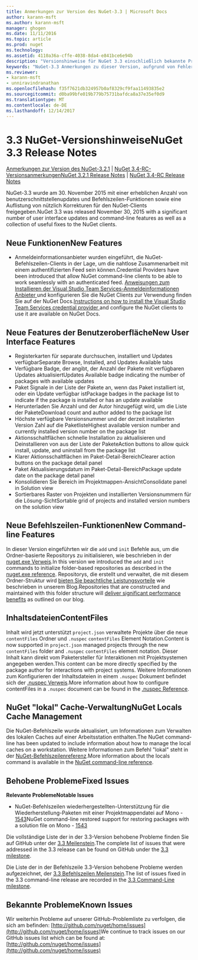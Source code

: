 ```yaml
---
title: Anmerkungen zur Version des NuGet-3.3 | Microsoft Docs
author: karann-msft
ms.author: karann-msft
manager: ghogen
ms.date: 11/11/2016
ms.topic: article
ms.prod: nuget
ms.technology: 
ms.assetid: 4110a36a-cffe-4038-8da4-e841bce6e94b
description: "Versionshinweise für NuGet 3.3 einschließlich bekannte Probleme, Fehlerbehebungen, Funktionen und Archivierung von dcrs Design."
keywords: "NuGet-3.3 Anmerkungen zu dieser Version, aufgrund von Fehlerbehebungen, bekannte Probleme, zusätzliche Funktionen, Archivierung von dcrs Design"
ms.reviewer:
- karann-msft
- unniravindranathan
ms.openlocfilehash: f35f7621db324957b0af8329cf9faa11493835e2
ms.sourcegitcommit: d0ba99bfe019b779b75731bafdca8a37e35ef0d9
ms.translationtype: MT
ms.contentlocale: de-DE
ms.lasthandoff: 12/14/2017
---
```

# <a name="nuget-33-release-notes"></a><span data-ttu-id="2ba0c-104">3.3 NuGet-Versionshinweise</span><span class="sxs-lookup"><span data-stu-id="2ba0c-104">NuGet 3.3 Release Notes</span></span>

<span data-ttu-id="2ba0c-105">[Anmerkungen zur Version des NuGet-3.2.1](../release-notes/nuget-3.2.1.md) | [NuGet 3.4-RC-Versionsanmerkungen](../release-notes/nuget-3.4-RC.md)</span><span class="sxs-lookup"><span data-stu-id="2ba0c-105">[NuGet 3.2.1 Release Notes](../release-notes/nuget-3.2.1.md) | [NuGet 3.4-RC Release Notes](../release-notes/nuget-3.4-RC.md)</span></span>

<span data-ttu-id="2ba0c-106">NuGet-3.3 wurde am 30. November 2015 mit einer erheblichen Anzahl von benutzerschnittstellenupdates und Befehlszeilen-Funktionen sowie eine Auflistung von nützlich Korrekturen für den NuGet-Clients freigegeben.</span><span class="sxs-lookup"><span data-stu-id="2ba0c-106">NuGet 3.3 was released November 30, 2015 with a significant number of user interface updates and command-line features as well as a collection of useful fixes to the NuGet clients.</span></span>

## <a name="new-features"></a><span data-ttu-id="2ba0c-107">Neue Funktionen</span><span class="sxs-lookup"><span data-stu-id="2ba0c-107">New Features</span></span>

* <span data-ttu-id="2ba0c-108">Anmeldeinformationsanbieter wurden eingeführt, die NuGet-Befehlszeilen-Clients in der Lage, um die nahtlose Zusammenarbeit mit einem authentifizierten Feed sein können.</span><span class="sxs-lookup"><span data-stu-id="2ba0c-108">Credential Providers have been introduced that allow NuGet command-line clients to be able to work seamlessly with an authenticated feed.</span></span> <span data-ttu-id="2ba0c-109">[Anweisungen zum Installieren der Visual Studio Team Services-Anmeldeinformationen Anbieter ](../API/nuget-exe-Credential-Providers.md) und konfigurieren Sie die NuGet Clients zur Verwendung finden Sie auf der NuGet Docs.</span><span class="sxs-lookup"><span data-stu-id="2ba0c-109">[Instructions on how to install the Visual Studio Team Services credential provider ](../API/nuget-exe-Credential-Providers.md) and configure the NuGet clients to use it are available on NuGet Docs.</span></span>

## <a name="new-user-interface-features"></a><span data-ttu-id="2ba0c-110">Neue Features der Benutzeroberfläche</span><span class="sxs-lookup"><span data-stu-id="2ba0c-110">New User Interface Features</span></span>

* <span data-ttu-id="2ba0c-111">Registerkarten für separate durchsuchen, installiert und Updates verfügbar</span><span class="sxs-lookup"><span data-stu-id="2ba0c-111">Separate Browse, Installed, and Updates Available tabs</span></span>
* <span data-ttu-id="2ba0c-112">Verfügbare Badge, der angibt, der Anzahl der Pakete mit verfügbaren Updates aktualisiert</span><span class="sxs-lookup"><span data-stu-id="2ba0c-112">Updates Available badge indicating the number of packages with available updates</span></span>
* <span data-ttu-id="2ba0c-113">Paket Signale in der Liste der Pakete an, wenn das Paket installiert ist, oder ein Update verfügbar ist</span><span class="sxs-lookup"><span data-stu-id="2ba0c-113">Package badges in the package list to indicate if the package is installed or has an update available</span></span>
* <span data-ttu-id="2ba0c-114">Herunterladen Sie Anzahl und der Autor hinzugefügt wird, um die Liste der Pakete</span><span class="sxs-lookup"><span data-stu-id="2ba0c-114">Download count and author added to the package list</span></span>
* <span data-ttu-id="2ba0c-115">Höchste verfügbare Versionsnummer und der derzeit installierten Version Zahl auf die Paketliste</span><span class="sxs-lookup"><span data-stu-id="2ba0c-115">Highest available version number and currently installed version number on the package list</span></span>
* <span data-ttu-id="2ba0c-116">Aktionsschaltflächen schnelle Installation zu aktualisieren und Deinstallieren von aus der Liste der Pakete</span><span class="sxs-lookup"><span data-stu-id="2ba0c-116">Action buttons to allow quick install, update, and uninstall from the package list</span></span>
* <span data-ttu-id="2ba0c-117">Klarer Aktionsschaltflächen im Paket-Detail-Bereich</span><span class="sxs-lookup"><span data-stu-id="2ba0c-117">Clearer action buttons on the package detail panel</span></span>
* <span data-ttu-id="2ba0c-118">Paket Aktualisierungsdatum im Paket-Detail-Bereich</span><span class="sxs-lookup"><span data-stu-id="2ba0c-118">Package update date on the package detail panel</span></span>
* <span data-ttu-id="2ba0c-119">Konsolidieren Sie Bereich im Projektmappen-Ansicht</span><span class="sxs-lookup"><span data-stu-id="2ba0c-119">Consolidate panel in Solution view</span></span>
* <span data-ttu-id="2ba0c-120">Sortierbares Raster von Projekten und installierten Versionsnummern für die Lösung-Sicht</span><span class="sxs-lookup"><span data-stu-id="2ba0c-120">Sortable grid of projects and installed version numbers on the solution view</span></span>

## <a name="new-command-line-features"></a><span data-ttu-id="2ba0c-121">Neue Befehlszeilen-Funktionen</span><span class="sxs-lookup"><span data-stu-id="2ba0c-121">New Command-line Features</span></span>

<span data-ttu-id="2ba0c-122">In dieser Version eingeführten wir die `add` und `init` Befehle aus, um die Ordner-basierte Repositorys zu initialisieren, wie beschrieben in der [nuget.exe Verweis](../tools/nuget-exe-cli-reference.md).</span><span class="sxs-lookup"><span data-stu-id="2ba0c-122">In this version we introduced the `add` and `init` commands to initialize folder-based repositories as described in the [nuget.exe reference](../tools/nuget-exe-cli-reference.md).</span></span> <span data-ttu-id="2ba0c-123">Repositorys, die erstellt und verwaltet, die mit diesem Ordner-Struktur wird [bieten Sie beachtliche Leistungsvorteile](http://blog.nuget.org/20150922/Accelerate-Package-Source.html) wie beschrieben in unserem Blog.</span><span class="sxs-lookup"><span data-stu-id="2ba0c-123">Repositories that are constructed and maintained with this folder structure will [deliver significant performance benefits](http://blog.nuget.org/20150922/Accelerate-Package-Source.html) as outlined on our blog.</span></span>

## <a name="contentfiles"></a><span data-ttu-id="2ba0c-124">Inhaltsdateien</span><span class="sxs-lookup"><span data-stu-id="2ba0c-124">ContentFiles</span></span>

<span data-ttu-id="2ba0c-125">Inhalt wird jetzt unterstützt `project.json` verwaltete Projekte über die neue `contentFiles` Ordner und `.nuspec` `contentFiles` Element Notation.</span><span class="sxs-lookup"><span data-stu-id="2ba0c-125">Content is now supported in `project.json` managed projects through the new `contentFiles` folder and `.nuspec` `contentFiles` element notation.</span></span>  <span data-ttu-id="2ba0c-126">Dieser Inhalt kann direkt vom Paketersteller für Interaktionen mit Projektsystemen angegeben werden.</span><span class="sxs-lookup"><span data-stu-id="2ba0c-126">This content can be more directly specified by the package author for interactions with project systems.</span></span>  <span data-ttu-id="2ba0c-127">Weitere Informationen zum Konfigurieren der Inhaltsdateien in einem `.nuspec` Dokument befindet sich der [.nuspec Verweis](../schema/nuspec.md).</span><span class="sxs-lookup"><span data-stu-id="2ba0c-127">More information about how to configure contentFiles in a `.nuspec` document can be found in the [.nuspec Reference](../schema/nuspec.md).</span></span>

## <a name="nuget-locals-cache-management"></a><span data-ttu-id="2ba0c-128">NuGet "lokal" Cache-Verwaltung</span><span class="sxs-lookup"><span data-stu-id="2ba0c-128">NuGet Locals Cache Management</span></span>

<span data-ttu-id="2ba0c-129">Die NuGet-Befehlszeile wurde aktualisiert, um Informationen zum Verwalten des lokalen Caches auf einer Arbeitsstation enthalten.</span><span class="sxs-lookup"><span data-stu-id="2ba0c-129">The NuGet command-line has been updated to include information about how to manage the local caches on a workstation.</span></span>  <span data-ttu-id="2ba0c-130">Weitere Informationen zum Befehl "lokal" steht in der [NuGet-Befehlszeilenreferenz](../tools/cli-ref-locals.md).</span><span class="sxs-lookup"><span data-stu-id="2ba0c-130">More information about the locals command is available in the [NuGet command-line reference](../tools/cli-ref-locals.md).</span></span>

## <a name="fixed-issues"></a><span data-ttu-id="2ba0c-131">Behobene Probleme</span><span class="sxs-lookup"><span data-stu-id="2ba0c-131">Fixed Issues</span></span>

<span data-ttu-id="2ba0c-132">**Relevante Probleme**</span><span class="sxs-lookup"><span data-stu-id="2ba0c-132">**Notable Issues**</span></span>

* <span data-ttu-id="2ba0c-133">NuGet-Befehlszeilen wiederhergestellten-Unterstützung für die Wiederherstellung-Paketen mit einer Projektmappendatei auf Mono - [1543](https://github.com/NuGet/Home/issues/1543)</span><span class="sxs-lookup"><span data-stu-id="2ba0c-133">NuGet command-line restored support for restoring packages with a solution file on Mono - [1543](https://github.com/NuGet/Home/issues/1543)</span></span>

<span data-ttu-id="2ba0c-134">Die vollständige Liste der in der 3.3-Version behobene Probleme finden Sie auf GitHub unter der [3.3 Meilenstein](https://github.com/NuGet/Home/issues?q=is%3Aissue+milestone%3A3.3.0+is%3Aclosed).</span><span class="sxs-lookup"><span data-stu-id="2ba0c-134">The complete list of issues that were addressed in the 3.3 release can be found on GitHub under the [3.3 milestone](https://github.com/NuGet/Home/issues?q=is%3Aissue+milestone%3A3.3.0+is%3Aclosed).</span></span>

<span data-ttu-id="2ba0c-135">Die Liste der in der Befehlszeile 3.3-Version behobene Probleme werden aufgezeichnet, der [3.3 Befehlszeilen Meilenstein](https://github.com/NuGet/Home/issues?q=is%3Aissue+is%3Aclosed+milestone%3A3.3.0-commandline).</span><span class="sxs-lookup"><span data-stu-id="2ba0c-135">The list of issues fixed in the 3.3 command-line release are recorded in the [3.3 Command-Line milestone](https://github.com/NuGet/Home/issues?q=is%3Aissue+is%3Aclosed+milestone%3A3.3.0-commandline).</span></span>

## <a name="known-issues"></a><span data-ttu-id="2ba0c-136">Bekannte Probleme</span><span class="sxs-lookup"><span data-stu-id="2ba0c-136">Known Issues</span></span>

<span data-ttu-id="2ba0c-137">Wir weiterhin Probleme auf unserer GitHub-Problemliste zu verfolgen, die sich am befinden: [http://github.com/nuget/home/issues](http://github.com/nuget/home/issues)</span><span class="sxs-lookup"><span data-stu-id="2ba0c-137">We continue to track issues on our GitHub issues list which can be found at: [http://github.com/nuget/home/issues](http://github.com/nuget/home/issues)</span></span>